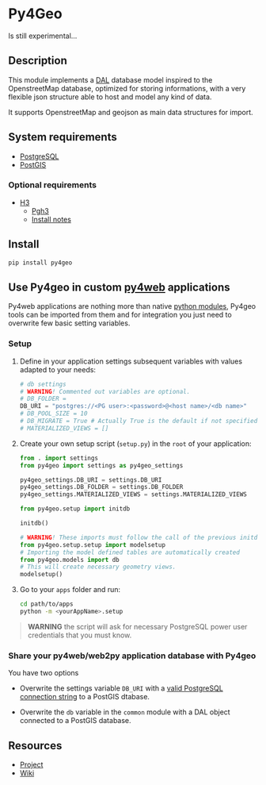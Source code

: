 # Py4Geo

Is still experimental...

## Description

This module implements a [DAL](https://github.com/web2py/pydal) database model
inspired to the OpenstreetMap database, optimized for storing informations, with
a very flexible json structure able to host and model any kind of data.

It supports OpenstreetMap and geojson as main data structures for import.

## System requirements

* [PostgreSQL](https://www.postgresql.org/)
* [PostGIS](https://postgis.net/)

### Optional requirements

* [H3](https://eng.uber.com/h3/)
    - [Pgh3](https://github.com/dlr-eoc/pgh3)
    - [Install notes](https://github.com/manuelep/py4geo/wiki/Doc)

## Install

```sh
pip install py4geo
```

## Use Py4geo in custom [py4web](http://py4web.com/) applications

Py4web applications are nothing more than native [python modules](https://docs.python.org/3/tutorial/modules.html),
Py4geo tools can be imported from them and for integration you just need to
overwrite few basic setting variables.

### Setup

1. Define in your application settings subsequent variables with values adapted to your needs:

    ```python
    # db settings
    # WARNING! Commented out variables are optional.
    # DB_FOLDER =
    DB_URI = "postgres://<PG user>:<password>@<host name>/<db name>"
    # DB_POOL_SIZE = 10
    # DB_MIGRATE = True # Actually True is the default if not specified.
    # MATERIALIZED_VIEWS = []
    ```

2. Create your own setup script (`setup.py`) in the `root` of your application:

    ```python
    from . import settings
    from py4geo import settings as py4geo_settings

    py4geo_settings.DB_URI = settings.DB_URI
    py4geo_settings.DB_FOLDER = settings.DB_FOLDER
    py4geo_settings.MATERIALIZED_VIEWS = settings.MATERIALIZED_VIEWS

    from py4geo.setup import initdb

    initdb()

    # WARNING! These imports must follow the call of the previous initdb function.
    from py4geo.setup.setup import modelsetup
    # Importing the model defined tables are automatically created
    from py4geo.models import db
    # This will create necessary geometry views.
    modelsetup()
    ```

3. Go to your `apps` folder and run:

    ```bash
    cd path/to/apps
    python -m <yourAppName>.setup
    ```

> **WARNING**
> the script will ask for necessary PostgreSQL power user credentials that you
> must know.

### Share your py4web/web2py application database with Py4geo

You have two options

* Overwrite the settings variable `DB_URI` with a [valid PostgreSQL connection string](https://py4web.com/_documentation/static/en/chapter-07.html#connection-strings-the-uri-parameter)
to a PostGIS dtabase.

* Overwrite the `db` variable in the `common` module with a DAL object connected
to a PostGIS database.

## Resources

* [Project](https://pypi.org/project/py4geo)
* [Wiki](https://github.com/manuelep/py4geo/wiki)
